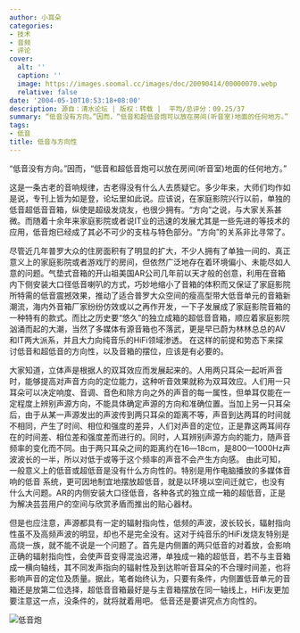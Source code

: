 ```yaml
---
author: 小耳朵
categories:
- 技术
- 音频
- 评论
cover:
  alt: ''
  caption: ''
  image: https://images.soomal.cc/images/doc/20090414/00000070.webp
  relative: false
date: '2004-05-10T10:53:18+08:00'
description: 源自：清水论坛 | 版权：转载 |  平均/总评分：09.25/37
summary: “低音没有方向。”因而，“低音和超低音炮可以放在房间(听音室)地面的任何地方。” 这是一条古老的音响规律，古老得没有什么人去质疑它。多少年来，大师们均作如是说，专刊上皆为如是登，论坛里如此说。
tags:
- 低音
title: 低音与方向性
---
```


“低音没有方向。”因而，“低音和超低音炮可以放在房间(听音室)地面的任何地方。”

这是一条古老的音响规律，古老得没有什么人去质疑它。多少年来，大师们均作如是说，专刊上皆为如是登，论坛里如此说。应该说，在家庭影院兴行以前，单独的低音超低音音箱，纵使是超级发烧友，也很少拥有。“方向”之说，与大家关系甚微。而随着十余年来家庭影院或者说IT业的迅速的发展尤其是一些先进的等技术的应用，低音炮已经成了其必不可少的支柱与特色部分。“方向”的关系非比寻常了。

尽管近几年普罗大众的住房面积有了明显的扩大，不少人拥有了单独一间的、真正意义上的家庭影院或者游戏厅的房间，但依然广泛地存在着环境偏小、未能尽如人意的问题。气垫式音箱的开山祖美国AR公司几年前以天才般的创意，利用在音箱内下侧安装大口径低音喇叭的方式，巧妙地缩小了音箱的体积而又保证了家庭影院所特需的低音震撼效果，推动了适合普罗大众空间的瘦高型带大低音单元的音箱新潮流，海内外音箱厂家纷纷仿效或以之再作开发，一下子发展成了家庭影院音箱的一种特有的款式。而比之历史要“悠久”的独立成箱的超低音音箱，顺应着家庭影院汹涌而起的大潮，当然了多媒体有源音箱也不落武，更是早已蔚为林林总总的AV和IT两大派系，并且大力向纯音乐的HiFi领域渗透。 在这样的前提和势态下来探讨低音和超低音的方向性，以及音箱的摆位，应该是有必要的。

大家知道，立体声是根据人的双耳效应而发展起来的。人用两只耳朵一起听声音时，能够提高对声音方向的定位能力，这种听音效果就称为双耳效应。人们用一只耳朵可以决定响度、音调、音色和除方向之外的声音的每一属性，但单耳仅能在一定程度上辨别声源方向，不能具体确定声源的方向和准确位置。当加上另一只耳朵后，由于从某一声源发出的声波传到两只耳朵的距离不等，声音到达两耳的时间就不相同，产生了时间、相位和强度的差异，人们对声音的定位，正是靠这两耳间存在的时间差、相位差和强度差而进行的。同时，人耳辨别声源方向的能力，随声音频率的变化而不同。由于两只耳朵之间的距离约在16―18cm，是800一1000Hz声波波长的一半，所以对低于或等于这个频率的声音不会产生方向感。 由此可知，一般意义上的低音或超低音是没有什么方向性的。特别是用作电脑播放的多媒体音响的低音 系统，更可因地制宜地摆放超低音，就是以环境以空间迁就它，也没有什么大问题。AR的内侧安装大口径低音，各种各式的独立成一箱的超低音，正是为解决芸芸用户的空间与欣赏矛盾而推出的贴心器材。

但是也应注意，声源都具有一定的辐射指向性，低频的声波，波长较长，辐射指向性虽不及高频声波的明显，却也不是完全没有。这对于纯音乐的HiFi发烧友特别是高烧一族，就不能不说是一个问题了。首先是内侧置的两只低音的对着放，会影响正确的辐射指向性，会使声音变得混浊迟滞，单独成一箱的超低音，若不与主音箱成一横向轴线，其不同发声指向的辐射性及到达聆听音耳朵的不合理时间差，也将影响声音的定位及质量。据此，笔者始终认为，只要有条件，内侧置低音单元的音箱还是放第二位选择，超低音音箱最好是与主音箱摆放在同一轴线上，HiFi友更加要注意这一点，没条件的，就将就着用吧。 低音还是要讲究点方向性的。

![低音炮](https://images.soomal.cc/images/doc/20090414/00000070.webp)